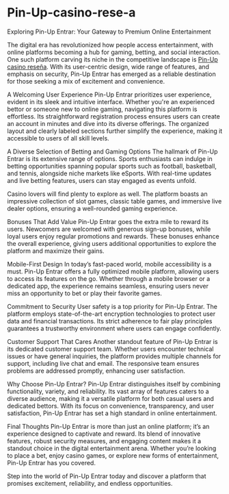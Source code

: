 # Pin-Up-casino-rese-a
Exploring Pin-Up Entrar: Your Gateway to Premium Online Entertainment

The digital era has revolutionized how people access entertainment, with online platforms becoming a hub for gaming, betting, and social interaction. One such platform carving its niche in the competitive landscape is <a href=https://pin-up-entrar.com/>Pin-Up casino reseña</a>. With its user-centric design, wide range of features, and emphasis on security, Pin-Up Entrar has emerged as a reliable destination for those seeking a mix of excitement and convenience.

A Welcoming User Experience
Pin-Up Entrar prioritizes user experience, evident in its sleek and intuitive interface. Whether you're an experienced bettor or someone new to online gaming, navigating this platform is effortless. Its straightforward registration process ensures users can create an account in minutes and dive into its diverse offerings. The organized layout and clearly labeled sections further simplify the experience, making it accessible to users of all skill levels.

A Diverse Selection of Betting and Gaming Options
The hallmark of Pin-Up Entrar is its extensive range of options. Sports enthusiasts can indulge in betting opportunities spanning popular sports such as football, basketball, and tennis, alongside niche markets like eSports. With real-time updates and live betting features, users can stay engaged as events unfold.

Casino lovers will find plenty to explore as well. The platform boasts an impressive collection of slot games, classic table games, and immersive live dealer options, ensuring a well-rounded gaming experience.

Bonuses That Add Value
Pin-Up Entrar goes the extra mile to reward its users. Newcomers are welcomed with generous sign-up bonuses, while loyal users enjoy regular promotions and rewards. These bonuses enhance the overall experience, giving users additional opportunities to explore the platform and maximize their gains.

Mobile-First Design
In today’s fast-paced world, mobile accessibility is a must. Pin-Up Entrar offers a fully optimized mobile platform, allowing users to access its features on the go. Whether through a mobile browser or a dedicated app, the experience remains seamless, ensuring users never miss an opportunity to bet or play their favorite games.

Commitment to Security
User safety is a top priority for Pin-Up Entrar. The platform employs state-of-the-art encryption technologies to protect user data and financial transactions. Its strict adherence to fair play principles guarantees a trustworthy environment where users can engage confidently.

Customer Support That Cares
Another standout feature of Pin-Up Entrar is its dedicated customer support team. Whether users encounter technical issues or have general inquiries, the platform provides multiple channels for support, including live chat and email. The responsive team ensures problems are addressed promptly, enhancing user satisfaction.

Why Choose Pin-Up Entrar?
Pin-Up Entrar distinguishes itself by combining functionality, variety, and reliability. Its vast array of features caters to a diverse audience, making it a versatile platform for both casual users and dedicated bettors. With its focus on convenience, transparency, and user satisfaction, Pin-Up Entrar has set a high standard in online entertainment.

Final Thoughts
Pin-Up Entrar is more than just an online platform; it’s an experience designed to captivate and reward. Its blend of innovative features, robust security measures, and engaging content makes it a standout choice in the digital entertainment arena. Whether you’re looking to place a bet, enjoy casino games, or explore new forms of entertainment, Pin-Up Entrar has you covered.

Step into the world of Pin-Up Entrar today and discover a platform that promises excitement, reliability, and endless opportunities.

